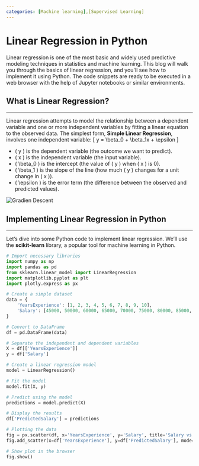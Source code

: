 ```yaml
---
categories: [Machine learning],[Supervised Learning]
---
```

# Linear Regression in Python

Linear regression is one of the most basic and widely used predictive modeling techniques in statistics and machine learning. This blog will walk you through the basics of linear regression, and you'll see how to implement it using Python. The code snippets are ready to be executed in a web browser with the help of Jupyter notebooks or similar environments.

## What is Linear Regression?

---
Linear regression attempts to model the relationship between a dependent variable and one or more independent variables by fitting a linear equation to the observed data. The simplest form, **Simple Linear Regression**, involves one independent variable:
\[
y = \beta_0 + \beta_1x + \epsilon
\]

- \( y \) is the dependent variable (the outcome we want to predict).
- \( x \) is the independent variable (the input variable).
- \( \beta_0 \) is the intercept (the value of \( y \) when \( x \) is 0).
- \( \beta_1 \) is the slope of the line (how much \( y \) changes for a unit change in \( x \)).
- \( \epsilon \) is the error term (the difference between the observed and predicted values).

![Gradien Descent](https://global.discourse-cdn.com/dlai/original/3X/b/7/b773c6bcfa1b2afce716e329f08323f262736eb4.jpeg)

## Implementing Linear Regression in Python

---

Let’s dive into some Python code to implement linear regression. We’ll use the **scikit-learn** library, a popular tool for machine learning in Python.

```python
# Import necessary libraries
import numpy as np
import pandas as pd
from sklearn.linear_model import LinearRegression
import matplotlib.pyplot as plt
import plotly.express as px

# Create a simple dataset
data = {
    'YearsExperience': [1, 2, 3, 4, 5, 6, 7, 8, 9, 10],
    'Salary': [45000, 50000, 60000, 65000, 70000, 75000, 80000, 85000, 90000, 95000]
}

# Convert to DataFrame
df = pd.DataFrame(data)

# Separate the independent and dependent variables
X = df[['YearsExperience']]
y = df['Salary']

# Create a linear regression model
model = LinearRegression()

# Fit the model
model.fit(X, y)

# Predict using the model
predictions = model.predict(X)

# Display the results
df['PredictedSalary'] = predictions

# Plotting the data
fig = px.scatter(df, x='YearsExperience', y='Salary', title='Salary vs Years of Experience')
fig.add_scatter(x=df['YearsExperience'], y=df['PredictedSalary'], mode='lines', name='Regression Line')

# Show plot in the browser
fig.show()
```
